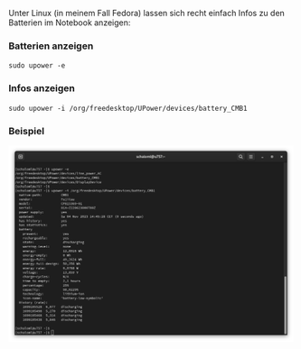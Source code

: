 Unter Linux (in meinem Fall Fedora) lassen sich recht einfach Infos zu den Batterien im Notebook anzeigen:

### Batterien anzeigen

```console
sudo upower -e
```

### Infos anzeigen

```console
sudo upower -i /org/freedesktop/UPower/devices/battery_CMB1
```

### Beispiel
![Batterieinfos Fedora](https://github.com/friedlandreas/Guides/blob/d00fb7ec6ea095236605a00b22c409b8ce69af93/images/Batterieinfos-Fedora.png)
